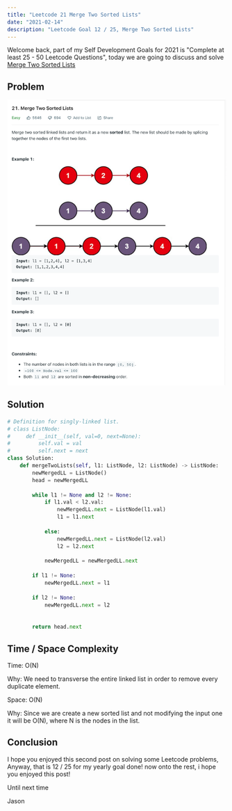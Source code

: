 ```yaml
---
title: "Leetcode 21 Merge Two Sorted Lists"
date: "2021-02-14"
description: "Leetcode Goal 12 / 25, Merge Two Sorted Lists"
---
```


Welcome back, part of my Self Development Goals for 2021 is "Complete at least 25 - 50 Leetcode Questions", today we are going to discuss and solve [Merge Two Sorted Lists](https://leetcode.com/problems/merge-two-sorted-lists/)

## Problem

![Merge Two Sorted Lists](./images/merge-two-sorted-lists.png)

## Solution

<!-- TODO -->

```py
# Definition for singly-linked list.
# class ListNode:
#     def __init__(self, val=0, next=None):
#         self.val = val
#         self.next = next
class Solution:
    def mergeTwoLists(self, l1: ListNode, l2: ListNode) -> ListNode:
        newMergedLL = ListNode()
        head = newMergedLL

        while l1 != None and l2 != None:
            if l1.val < l2.val:
                newMergedLL.next = ListNode(l1.val)
                l1 = l1.next

            else:
                newMergedLL.next = ListNode(l2.val)
                l2 = l2.next

            newMergedLL = newMergedLL.next

        if l1 != None:
            newMergedLL.next = l1

        if l2 != None:
            newMergedLL.next = l2


        return head.next
```

## Time / Space Complexity

Time: O(N)

Why: We need to transverse the entire linked list in order to remove every duplicate element.

Space: O(N)

Why: Since we are create a new sorted list and not modifying the input one it will be O(N), where N is the nodes in the list.

## Conclusion

I hope you enjoyed this second post on solving some Leetcode problems, Anyway, that is 12 / 25 for my yearly goal done! now onto the rest, i hope you enjoyed this post!

Until next time

Jason
